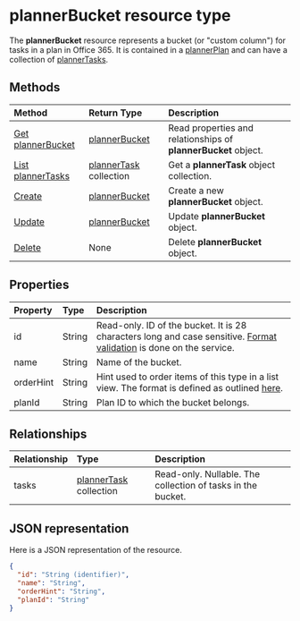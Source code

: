 # plannerBucket resource type

The **plannerBucket** resource represents a bucket (or "custom column") for tasks in a plan in Office 365. It is contained in a [plannerPlan](plannerPlan.md) and can have a collection of [plannerTasks](plannerTask.md).



## Methods

| Method		   | Return Type	|Description|
|:---------------|:--------|:----------|
|[Get plannerBucket](../api/plannerbucket_get.md) | [plannerBucket](plannerbucket.md) |Read properties and relationships of **plannerBucket** object.|
|[List plannerTasks](../api/plannerbucket_list_tasks.md) |[plannerTask](plannertask.md) collection| Get a **plannerTask** object collection.|
|[Create](../api/planner_post_buckets.md) | [plannerBucket](plannerbucket.md)	| Create a new **plannerBucket** object. |
|[Update](../api/plannerbucket_update.md) | [plannerBucket](plannerbucket.md)	|Update **plannerBucket** object. |
|[Delete](../api/plannerbucket_delete.md) | None |Delete **plannerBucket** object. |

## Properties
| Property	   | Type	|Description|
|:---------------|:--------|:----------|
|id|String| Read-only. ID of the bucket. It is 28 characters long and case sensitive. [Format validation](planner_identifiers_disclaimer.md) is done on the service.|
|name|String|Name of the bucket.|
|orderHint|String|Hint used to order items of this type in a list view. The format is defined as outlined [here](planner_order_hint_format.md).|
|planId|String|Plan ID to which the bucket belongs.|

## Relationships
| Relationship | Type	|Description|
|:---------------|:--------|:----------|
|tasks|[plannerTask](plannertask.md) collection| Read-only. Nullable. The collection of tasks in the bucket.|

## JSON representation
Here is a JSON representation of the resource.

<!-- {
  "blockType": "resource",
  "baseType": "microsoft.graph.entity",
  "optionalProperties": [

  ],
  "@odata.type": "microsoft.graph.plannerBucket"
}-->

```json
{
  "id": "String (identifier)",
  "name": "String",
  "orderHint": "String",
  "planId": "String"
}

```

<!-- uuid: 8fcb5dbc-d5aa-4681-8e31-b001d5168d79
2015-10-25 14:57:30 UTC -->
<!-- {
  "type": "#page.annotation",
  "description": "plannerBucket resource",
  "keywords": "",
  "section": "documentation",
  "tocPath": ""
}-->